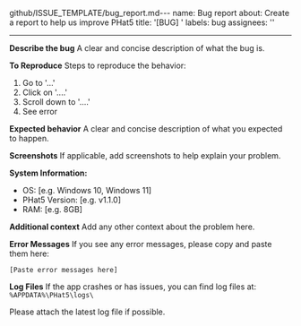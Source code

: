 github/ISSUE_TEMPLATE/bug_report.md---
name: Bug report
about: Create a report to help us improve PHat5
title: '[BUG] '
labels: bug
assignees: ''

---

**Describe the bug**
A clear and concise description of what the bug is.

**To Reproduce**
Steps to reproduce the behavior:
1. Go to '...'
2. Click on '....'
3. Scroll down to '....'
4. See error

**Expected behavior**
A clear and concise description of what you expected to happen.

**Screenshots**
If applicable, add screenshots to help explain your problem.

**System Information:**
 - OS: [e.g. Windows 10, Windows 11]
 - PHat5 Version: [e.g. v1.1.0]
 - RAM: [e.g. 8GB]

**Additional context**
Add any other context about the problem here.

**Error Messages**
If you see any error messages, please copy and paste them here:
```
[Paste error messages here]
```

**Log Files**
If the app crashes or has issues, you can find log files at:
`%APPDATA%\PHat5\logs\`

Please attach the latest log file if possible.
